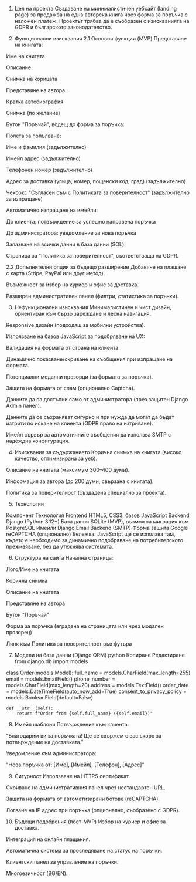1. Цел на проекта
Създаване на минималистичен уебсайт (landing page) за продажба на една авторска книга чрез форма за поръчка с наложен платеж. Проектът трябва да е съобразен с изискванията на GDPR и българското законодателство.

2. Функционални изисквания
2.1 Основни функции (MVP)
Представяне на книгата:

Име на книгата

Описание

Снимка на корицата

Представяне на автора:

Кратка автобиография

Снимка (по желание)

Бутон "Поръчай", водещ до форма за поръчка:

Полета за попълване:

Име и фамилия (задължително)

Имейл адрес (задължително)

Телефонен номер (задължително)

Адрес за доставка (улица, номер, пощенски код, град) (задължително)

Чекбокс "Съгласен съм с Политиката за поверителност" (задължително за изпращане)

Автоматично изпращане на имейли:

До клиента: потвърждение за успешно направена поръчка

До администратора: уведомление за нова поръчка

Запазване на всички данни в база данни (SQL).

Страница за "Политика за поверителност", съответстваща на GDPR.

2.2 Допълнителни опции за бъдещо разширение
Добавяне на плащане с карта (Stripe, PayPal или друг метод).

Възможност за избор на куриер и офис за доставка.

Разширен административен панел (филтри, статистика за поръчки).

3. Нефункционални изисквания
Минималистичен и чист дизайн, ориентиран към бързо зареждане и лесна навигация.

Responsive дизайн (подходящ за мобилни устройства).

Използване на базов JavaScript за подобряване на UX:

Валидация на формата от страна на клиента.

Динамично показване/скриване на съобщения при изпращане на формата.

Потенциални модални прозорци (за формата за поръчка).

Защита на формата от спам (опционално Captcha).

Данните да са достъпни само от администратора (през защитен Django Admin панел).

Данните да се съхраняват сигурно и при нужда да могат да бъдат изтрити по искане на клиента (GDPR право на изтриване).

Имейл сървър за автоматичните съобщения да използва SMTP с надеждна конфигурация.

4. Изисквания за съдържанието
Корична снимка на книгата (високо качество, оптимизирана за уеб).

Описание на книгата (максимум 300–400 думи).

Информация за автора (до 200 думи, свързана с книгата).

Политика за поверителност (създадена специално за проекта).

5. Технологии

Компонент	Технология
Frontend	HTML5, CSS3, базов JavaScript
Backend	Django (Python 3.12+)
База данни	SQLite (MVP), възможна миграция към PostgreSQL
Имейли	Django Email Backend (SMTP)
Форма защита	Google reCAPTCHA (опционално)
Бележка: JavaScript ще се използва там, където е необходимо за динамично подобряване на потребителското преживяване, без да утежнява системата.

6. Структура на сайта
Начална страница:

Лого/Име на книгата

Корична снимка

Описание на книгата

Представяне на автора

Бутон "Поръчай"

Форма за поръчка (вградена на страницата или чрез модален прозорец)

Линк към Политика за поверителност във футъра

7. Модели на база данни (Django ORM)
python
Копиране
Редактиране
from django.db import models

class Order(models.Model):
    full_name = models.CharField(max_length=255)
    email = models.EmailField()
    phone_number = models.CharField(max_length=20)
    address = models.TextField()
    order_date = models.DateTimeField(auto_now_add=True)
    consent_to_privacy_policy = models.BooleanField(default=False)

    def __str__(self):
        return f"Order from {self.full_name} ({self.email})"
8. Имейл шаблони
Потвърждение към клиента:

"Благодарим ви за поръчката! Ще се свържем с вас скоро за потвърждение на доставката."

Уведомление към администратора:

"Нова поръчка от: [Име], [Имейл], [Телефон], [Адрес]"

9. Сигурност
Използване на HTTPS сертификат.

Скриване на административния панел чрез нестандартен URL.

Защита на формата от автоматизирани ботове (reCAPTCHA).

Логване на IP адрес при поръчка (опционално, съобразено с GDPR).

10. Бъдещи подобрения (пост-MVP)
Избор на куриер и офис за доставка.

Интеграция на онлайн плащания.

Автоматична система за проследяване на статус на поръчки.

Клиентски панел за управление на поръчки.

Многоезичност (BG/EN).